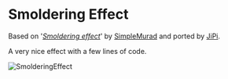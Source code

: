 Smoldering Effect
==================

Based on '_[Smoldering effect](https://www.shadertoy.com/view/slj3DR)_' by [SimpleMurad](https://www.shadertoy.com/user/SimpleMurad) and ported by [JiPi](../../Site/Profiles/JiPi.md).

A very nice effect with a few lines of code.

![SmolderingEffect](https://user-images.githubusercontent.com/78935215/123635024-6bd88280-d81b-11eb-9daa-8f5a2c18fbd2.gif)

